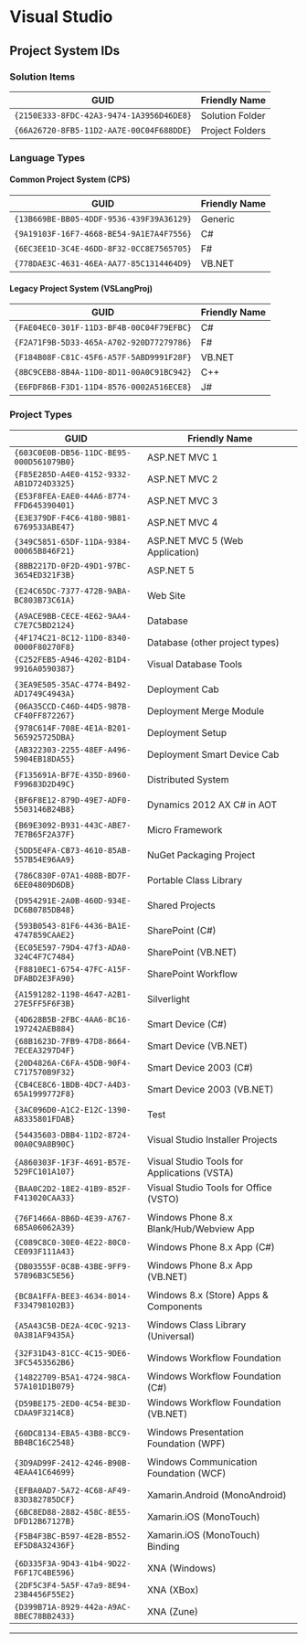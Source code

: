 # Visual Studio

## Project System IDs

### Solution Items

| GUID                                     | Friendly Name                                        |
| ---                                      | ---                                                  |
| `{2150E333-8FDC-42A3-9474-1A3956D46DE8}` | Solution Folder                                      |
| `{66A26720-8FB5-11D2-AA7E-00C04F688DDE}` | Project Folders                                      |

### Language Types

#### Common Project System (CPS)

| GUID                                     | Friendly Name                                        |
| ---                                      | ---                                                  |
| `{13B669BE-BB05-4DDF-9536-439F39A36129}` | Generic
| `{9A19103F-16F7-4668-BE54-9A1E7A4F7556}` | C#
| `{6EC3EE1D-3C4E-46DD-8F32-0CC8E7565705}` | F#
| `{778DAE3C-4631-46EA-AA77-85C1314464D9}` | VB.NET

#### Legacy Project System (VSLangProj)

| GUID                                     | Friendly Name                                        |
| ---                                      | ---                                                  |
| `{FAE04EC0-301F-11D3-BF4B-00C04F79EFBC}` | C#                                                   |
| `{F2A71F9B-5D33-465A-A702-920D77279786}` | F#                                                   |
| `{F184B08F-C81C-45F6-A57F-5ABD9991F28F}` | VB.NET                                               |
| `{8BC9CEB8-8B4A-11D0-8D11-00A0C91BC942}` | C++                                                  |
| `{E6FDF86B-F3D1-11D4-8576-0002A516ECE8}` | J#                                                   |

### Project Types

| GUID                                     | Friendly Name                                        |
| ---                                      | ---                                                  |
| `{603C0E0B-DB56-11DC-BE95-000D561079B0}` | ASP.NET MVC 1                                        |
| `{F85E285D-A4E0-4152-9332-AB1D724D3325}` | ASP.NET MVC 2                                        |
| `{E53F8FEA-EAE0-44A6-8774-FFD645390401}` | ASP.NET MVC 3                                        |
| `{E3E379DF-F4C6-4180-9B81-6769533ABE47}` | ASP.NET MVC 4                                        |
| `{349C5851-65DF-11DA-9384-00065B846F21}` | ASP.NET MVC 5 (Web Application)                      |
| `{8BB2217D-0F2D-49D1-97BC-3654ED321F3B}` | ASP.NET 5                                            |
|||
| `{E24C65DC-7377-472B-9ABA-BC803B73C61A}` | Web Site                                             |
|||
| `{A9ACE9BB-CECE-4E62-9AA4-C7E7C5BD2124}` | Database                                             |
| `{4F174C21-8C12-11D0-8340-0000F80270F8}` | Database (other project types)                       |
| `{C252FEB5-A946-4202-B1D4-9916A0590387}` | Visual Database Tools                                |
|||
| `{3EA9E505-35AC-4774-B492-AD1749C4943A}` | Deployment Cab                                       |
| `{06A35CCD-C46D-44D5-987B-CF40FF872267}` | Deployment Merge Module                              |
| `{978C614F-708E-4E1A-B201-565925725DBA}` | Deployment Setup                                     |
| `{AB322303-2255-48EF-A496-5904EB18DA55}` | Deployment Smart Device Cab                          |
|||
| `{F135691A-BF7E-435D-8960-F99683D2D49C}` | Distributed System                                   |
|||
| `{BF6F8E12-879D-49E7-ADF0-5503146B24B8}` | Dynamics 2012 AX C# in AOT                           |
|||
| `{B69E3092-B931-443C-ABE7-7E7B65F2A37F}` | Micro Framework                                      |
|||
| `{5DD5E4FA-CB73-4610-85AB-557B54E96AA9}` | NuGet Packaging Project                              |
|||
| `{786C830F-07A1-408B-BD7F-6EE04809D6DB}` | Portable Class Library                               |
|||
| `{D954291E-2A0B-460D-934E-DC6B0785DB48}` | Shared Projects                                      |
|||
| `{593B0543-81F6-4436-BA1E-4747859CAAE2}` | SharePoint (C#)                                      |
| `{EC05E597-79D4-47f3-ADA0-324C4F7C7484}` | SharePoint (VB.NET)                                  |
| `{F8810EC1-6754-47FC-A15F-DFABD2E3FA90}` | SharePoint Workflow                                  |
|||
| `{A1591282-1198-4647-A2B1-27E5FF5F6F3B}` | Silverlight                                          |
|||
| `{4D628B5B-2FBC-4AA6-8C16-197242AEB884}` | Smart Device (C#)                                    |
| `{68B1623D-7FB9-47D8-8664-7ECEA3297D4F}` | Smart Device (VB.NET)                                |
| `{20D4826A-C6FA-45DB-90F4-C717570B9F32}` | Smart Device 2003 (C#)                               |
| `{CB4CE8C6-1BDB-4DC7-A4D3-65A1999772F8}` | Smart Device 2003 (VB.NET)                           |
|||
| `{3AC096D0-A1C2-E12C-1390-A8335801FDAB}` | Test                                                 |
|||
| `{54435603-DBB4-11D2-8724-00A0C9A8B90C}` | Visual Studio Installer Projects                     |
|||
| `{A860303F-1F3F-4691-B57E-529FC101A107}` | Visual Studio Tools for Applications (VSTA)          |
| `{BAA0C2D2-18E2-41B9-852F-F413020CAA33}` | Visual Studio Tools for Office (VSTO)                |
|||
| `{76F1466A-8B6D-4E39-A767-685A06062A39}` | Windows Phone 8.x Blank/Hub/Webview App              |
| `{C089C8C0-30E0-4E22-80C0-CE093F111A43}` | Windows Phone 8.x App (C#)                           |
| `{DB03555F-0C8B-43BE-9FF9-57896B3C5E56}` | Windows Phone 8.x App (VB.NET)                       |
|||
| `{BC8A1FFA-BEE3-4634-8014-F334798102B3}` | Windows 8.x (Store) Apps & Components                |
|||
| `{A5A43C5B-DE2A-4C0C-9213-0A381AF9435A}` | Windows Class Library (Universal)                    |
|||
| `{32F31D43-81CC-4C15-9DE6-3FC5453562B6}` | Windows Workflow Foundation                          |
| `{14822709-B5A1-4724-98CA-57A101D1B079}` | Windows Workflow Foundation (C#)                     |
| `{D59BE175-2ED0-4C54-BE3D-CDAA9F3214C8}` | Windows Workflow Foundation (VB.NET)                 |
|||
| `{60DC8134-EBA5-43B8-BCC9-BB4BC16C2548}` | Windows Presentation Foundation (WPF)                |
|||
| `{3D9AD99F-2412-4246-B90B-4EAA41C64699}` | Windows Communication Foundation (WCF)               |
|||
| `{EFBA0AD7-5A72-4C68-AF49-83D382785DCF}` | Xamarin.Android (MonoAndroid)                        |
| `{6BC8ED88-2882-458C-8E55-DFD12B67127B}` | Xamarin.iOS (MonoTouch)                              |
| `{F5B4F3BC-B597-4E2B-B552-EF5D8A32436F}` | Xamarin.iOS (MonoTouch) Binding                      |
|||
| `{6D335F3A-9D43-41b4-9D22-F6F17C4BE596}` | XNA (Windows)                                        |
| `{2DF5C3F4-5A5F-47a9-8E94-23B4456F55E2}` | XNA (XBox)                                           |
| `{D399B71A-8929-442a-A9AC-8BEC78BB2433}` | XNA (Zune)                                           |

---
